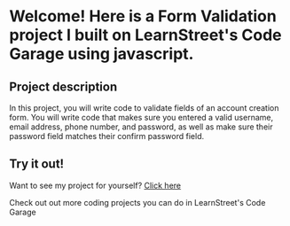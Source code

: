 
Welcome! Here is a Form Validation project I built on LearnStreet's Code Garage using javascript.
===============================================================================================================

Project description
-------------------------

In this project, you will write code to validate fields of an account creation form. You will write code that makes sure you entered a valid username, email address, phone number, and password, as well as make sure their password field matches their confirm password field.

Try it out!
--------------

Want to see my project for yourself? [Click here](http://qax.learnstreet.com//view_profile/5068e01e76b99c542c000066/project)

Check out out more coding projects you can do in LearnStreet's Code Garage
		